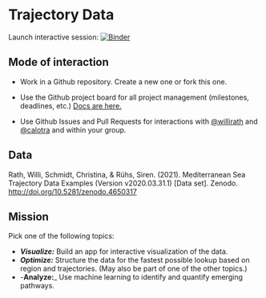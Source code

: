 # Trajectory Data

Launch interactive session: [![Binder](https://mybinder.org/badge_logo.svg)](https://mybinder.org/v2/gh/willirath/2021-04_Trajectory_Data_CS_CAU_MScProject/main)

## Mode of interaction

- Work in a Github repository. Create a new one or fork this one.

- Use the Github project board for all project management (milestones, deadlines, etc.) [Docs are here.](https://docs.github.com/en/github/managing-your-work-on-github/about-project-boards)

- Use Github Issues and Pull Requests for interactions with [@willirath](https://github.com/willirath) and [@calotra](https://github.com/calotra) and within your group.

## Data

Rath, Willi, Schmidt, Christina, & Rühs, Siren. (2021). Mediterranean Sea Trajectory Data Examples (Version v2020.03.31.1) [Data set]. Zenodo. http://doi.org/10.5281/zenodo.4650317

## Mission

Pick one of the following topics:

- _**Visualize:**_ Build an app for interactive visualization of the data.
- _**Optimize:**_ Structure the data for the fastest possible lookup based on region and trajectories. (May also be part of one of the other topics.)
- -**Analyze:**_ Use machine learning to identify and quantify emerging pathways.
